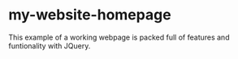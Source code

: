 # my-website-homepage

This example of a working webpage is packed full of features and funtionality with JQuery.

